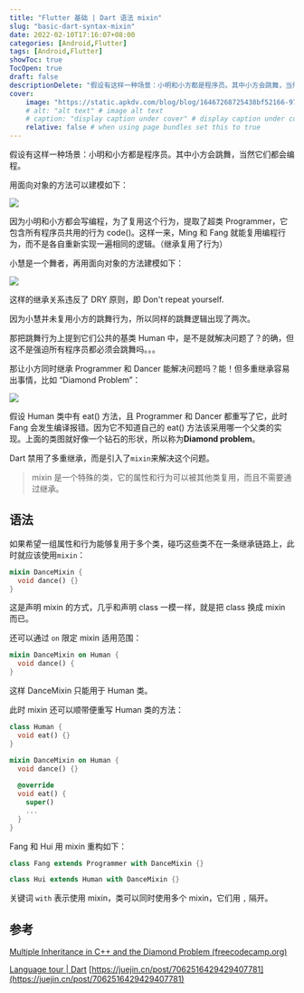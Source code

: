 ```yaml
---
title: "Flutter 基础 | Dart 语法 mixin"
slug: "basic-dart-syntax-mixin"
date: 2022-02-10T17:16:07+08:00
categories: [Android,Flutter]
tags: [Android,Flutter]
showToc: true
TocOpen: true
draft: false
descriptionDelete: "假设有这样一种场景：小明和小方都是程序员。其中小方会跳舞，当然它们都会编程。用面向对象的方法可以建模如下：因为小明和小方都会写编程，为"
cover: 
    image: "https://static.apkdv.com/blog/blog/16467268725438bf52166-974f-442c-9d42-fbdcb3742148.webp"
    # alt: "alt text" # image alt text
    # caption: "display caption under cover" # display caption under cover
    relative: false # when using page bundles set this to true
---
```

                
假设有这样一种场景：小明和小方都是程序员。其中小方会跳舞，当然它们都会编程。

用面向对象的方法可以建模如下：

![](https://static.apkdv.com/blog/blog/16467268725438bf52166-974f-442c-9d42-fbdcb3742148.webp)

因为小明和小方都会写编程，为了复用这个行为，提取了超类 Programmer，它包含所有程序员共用的行为 code()。这样一来，Ming 和 Fang 就能复用编程行为，而不是各自重新实现一遍相同的逻辑。（继承复用了行为）

小慧是一个舞者，再用面向对象的方法建模如下：

![](https://static.apkdv.com/blog/blog/1646726873752e2d2c122-d74c-4d0e-8771-365c5eac70fb.webp)

这样的继承关系违反了 DRY 原则，即 Don't repeat yourself.

因为小慧并未复用小方的跳舞行为，所以同样的跳舞逻辑出现了两次。

那把跳舞行为上提到它们公共的基类 Human 中，是不是就解决问题了？的确，但这不是强迫所有程序员都必须会跳舞吗。。。

那让小方同时继承 Programmer 和 Dancer 能解决问题吗？能！但多重继承容易出事情，比如 “Diamond Problem”：

![](https://static.apkdv.com/blog/blog/16467268751746c366cb2-3581-45ff-8d43-30c16431a383.webp)

假设 Human 类中有 eat() 方法，且 Programmer 和 Dancer 都重写了它，此时 Fang 会发生编译报错。因为它不知道自己的 eat() 方法该采用哪一个父类的实现。上面的类图就好像一个钻石的形状，所以称为**Diamond problem**。

Dart 禁用了多重继承，而是引入了`mixin`来解决这个问题。

> mixin 是一个特殊的类，它的属性和行为可以被其他类复用，而且不需要通过继承。

## 语法

如果希望一组属性和行为能够复用于多个类，碰巧这些类不在一条继承链路上，此时就应该使用`mixin`：

```dart
mixin DanceMixin {
  void dance() {}
}
```

这是声明 mixin 的方式，几乎和声明 class 一模一样，就是把 class 换成 mixin 而已。

还可以通过 `on` 限定 mixin 适用范围：

```dart
mixin DanceMixin on Human {
  void dance() {
}
```

这样 DanceMixin 只能用于 Human 类。

此时 mixin 还可以顺带便重写 Human 类的方法：

```dart
class Human {
  void eat() {}
}

mixin DanceMixin on Human {
  void dance() {}
  
  @override
  void eat() {
    super()
    ...
  }
}
```

Fang 和 Hui 用 mixin 重构如下：

```dart
class Fang extends Programmer with DanceMixin {} 

class Hui extends Human with DanceMixin {}
```

关键词 `with` 表示使用 mixin，类可以同时使用多个 mixin，它们用 `,` 隔开。

## 参考

[Multiple Inheritance in C++ and the Diamond Problem (freecodecamp.org)](https://link.juejin.cn/?target=https%3A%2F%2Fwww.freecodecamp.org%2Fnews%2Fmultiple-inheritance-in-c-and-the-diamond-problem-7c12a9ddbbec%2F "https://www.freecodecamp.org/news/multiple-inheritance-in-c-and-the-diamond-problem-7c12a9ddbbec/")

[Language tour | Dart](https://link.juejin.cn/?target=https%3A%2F%2Fdart.dev%2Fguides%2Flanguage%2Flanguage-tour "https://dart.dev/guides/language/language-tour")
[https://juejin.cn/post/7062516429429407781](https://juejin.cn/post/7062516429429407781)

